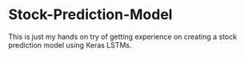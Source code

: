 # Stock-Prediction-Model
This is just my hands on try of getting experience on creating a stock prediction model using Keras LSTMs. 
